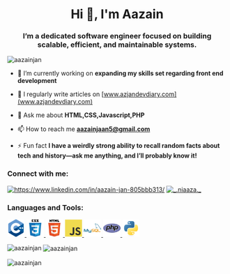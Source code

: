 <h1 align="center">Hi 👋, I'm Aazain</h1>
<h3 align="center">I’m a dedicated software engineer focused on building scalable, efficient, and maintainable systems.</h3>

<p align="left"> <img src="https://komarev.com/ghpvc/?username=aazainjan&label=Profile%20views&color=0e75b6&style=flat" alt="aazainjan" /> </p>

- 🔭 I’m currently working on **expanding my skills set regarding front end development**

- 📝 I regularly write articles on [www.azjandevdiary.com](www.azjandevdiary.com)

- 💬 Ask me about **HTML,CSS,Javascript,PHP**

- 📫 How to reach me **aazainjaan5@gmail.com**

- ⚡ Fun fact **I have a weirdly strong ability to recall random facts about tech and history—ask me anything, and I’ll probably know it!**

<h3 align="left">Connect with me:</h3>
<p align="left">
<a href="https://linkedin.com/in/https://www.linkedin.com/in/aazain-jan-805bbb313/" target="blank"><img align="center" src="https://raw.githubusercontent.com/rahuldkjain/github-profile-readme-generator/master/src/images/icons/Social/linked-in-alt.svg" alt="https://www.linkedin.com/in/aazain-jan-805bbb313/" height="30" width="40" /></a>
<a href="https://instagram.com/_.niaaza._" target="blank"><img align="center" src="https://raw.githubusercontent.com/rahuldkjain/github-profile-readme-generator/master/src/images/icons/Social/instagram.svg" alt="_.niaaza._" height="30" width="40" /></a>
</p>

<h3 align="left">Languages and Tools:</h3>
<p align="left"> <a href="https://www.w3schools.com/cpp/" target="_blank" rel="noreferrer"> <img src="https://raw.githubusercontent.com/devicons/devicon/master/icons/cplusplus/cplusplus-original.svg" alt="cplusplus" width="40" height="40"/> </a> <a href="https://www.w3schools.com/css/" target="_blank" rel="noreferrer"> <img src="https://raw.githubusercontent.com/devicons/devicon/master/icons/css3/css3-original-wordmark.svg" alt="css3" width="40" height="40"/> </a> <a href="https://www.w3.org/html/" target="_blank" rel="noreferrer"> <img src="https://raw.githubusercontent.com/devicons/devicon/master/icons/html5/html5-original-wordmark.svg" alt="html5" width="40" height="40"/> </a> <a href="https://developer.mozilla.org/en-US/docs/Web/JavaScript" target="_blank" rel="noreferrer"> <img src="https://raw.githubusercontent.com/devicons/devicon/master/icons/javascript/javascript-original.svg" alt="javascript" width="40" height="40"/> </a> <a href="https://www.mysql.com/" target="_blank" rel="noreferrer"> <img src="https://raw.githubusercontent.com/devicons/devicon/master/icons/mysql/mysql-original-wordmark.svg" alt="mysql" width="40" height="40"/> </a> <a href="https://www.php.net" target="_blank" rel="noreferrer"> <img src="https://raw.githubusercontent.com/devicons/devicon/master/icons/php/php-original.svg" alt="php" width="40" height="40"/> </a> <a href="https://www.python.org" target="_blank" rel="noreferrer"> <img src="https://raw.githubusercontent.com/devicons/devicon/master/icons/python/python-original.svg" alt="python" width="40" height="40"/> </a> </p>

<p><img align="left" src="https://github-readme-stats.vercel.app/api/top-langs?username=aazainjan&show_icons=true&locale=en&layout=compact" alt="aazainjan" /></p>

<p>&nbsp;<img align="center" src="https://github-readme-stats.vercel.app/api?username=aazainjan&show_icons=true&locale=en" alt="aazainjan" /></p>

<p><img align="center" src="https://github-readme-streak-stats.herokuapp.com/?user=aazainjan&" alt="aazainjan" /></p>
